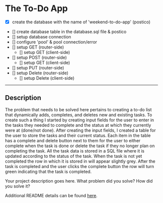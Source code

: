 # The To-Do App
 - [x] create the database with the name of 'weekend-to-do-app' (postico)
 - [] create database table in the database.sql file & postico 
 - [] setup database connection
 - [] configure 'pool' & pool connection/error
 - [] setup GET (router-side)
    - [] setup GET (client-side)
 - [] setup POST (router-side)
    - [] setup GET (client-side)
 - [] setup PUT (router-side)
 - [] setup Delete (router-side)
    - [] setup Delete (client-side)

    

--------------------------------------

## Description

The problem that needs to be solved here pertains to creating a to-do list that dynamically adds, completes, and deletes new and existing tasks. To create such a thing I started by creating input fields for the user to enter in the tasks they needed to complete and the status at which they currently were at (done/not done). After creating the input fields, I created a table for the user to store the tasks and their current status. Each item in the table has a complete and delete button next to them for the user to either complete when the task is done or delete the task if they no longer plan on completing the task. All the task data is stored in a SQL file where it is updated according to the status of the task. When the task is not yet completed the row in which it is stored in will appear slightly grey. After the task is completed and the user clicks the complete button the row will turn green indicating that the task is completed.

Your project description goes here. What problem did you solve? How did you solve it?

Additional README details can be found [here](https://github.com/PrimeAcademy/readme-template/blob/master/README.md).
